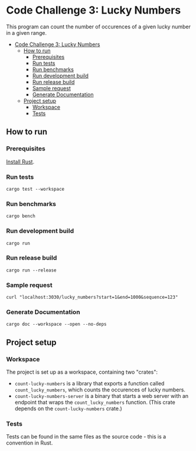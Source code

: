 # Code Challenge 3: Lucky Numbers

This program can count the number of occurences of a given lucky number in a given range.

- [Code Challenge 3: Lucky Numbers](#code-challenge-3-lucky-numbers)
  - [How to run](#how-to-run)
    - [Prerequisites](#prerequisites)
    - [Run tests](#run-tests)
    - [Run benchmarks](#run-benchmarks)
    - [Run development build](#run-development-build)
    - [Run release build](#run-release-build)
    - [Sample request](#sample-request)
    - [Generate Documentation](#generate-documentation)
  - [Project setup](#project-setup)
    - [Workspace](#workspace)
    - [Tests](#tests)

## How to run

### Prerequisites

[Install Rust](https://www.rust-lang.org/tools/install).

### Run tests

```shell
cargo test --workspace
```

### Run benchmarks

```shell
cargo bench
```

### Run development build

```shell
cargo run
```

### Run release build

```shell
cargo run --release
```

### Sample request

```shell
curl "localhost:3030/lucky_numbers?start=1&end=1000&sequence=123"
```

### Generate Documentation

```shell
cargo doc --workspace --open --no-deps
```

## Project setup

### Workspace

The project is set up as a workspace, containing two "crates":

- `count-lucky-numbers` is a library that exports a function called `count_lucky_numbers`, which counts the occurences of lucky numbers.
- `count-lucky-numbers-server` is a binary that starts a web server with an endpoint that wraps the `count_lucky_numbers` function. (This crate depends on the `count-lucky-numbers` crate.)

### Tests

Tests can be found in the same files as the source code - this is a convention in Rust.
